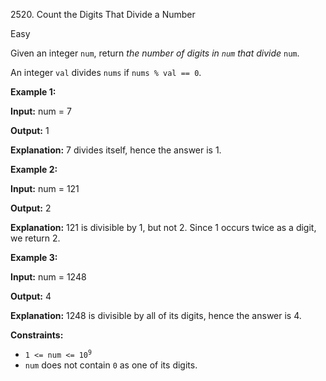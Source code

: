 2520\. Count the Digits That Divide a Number

Easy

Given an integer `num`, return _the number of digits in `num` that divide_ `num`.

An integer `val` divides `nums` if `nums % val == 0`.

**Example 1:**

**Input:** num = 7

**Output:** 1

**Explanation:** 7 divides itself, hence the answer is 1.

**Example 2:**

**Input:** num = 121

**Output:** 2

**Explanation:** 121 is divisible by 1, but not 2. Since 1 occurs twice as a digit, we return 2.

**Example 3:**

**Input:** num = 1248

**Output:** 4

**Explanation:** 1248 is divisible by all of its digits, hence the answer is 4.

**Constraints:**

*   <code>1 <= num <= 10<sup>9</sup></code>
*   `num` does not contain `0` as one of its digits.